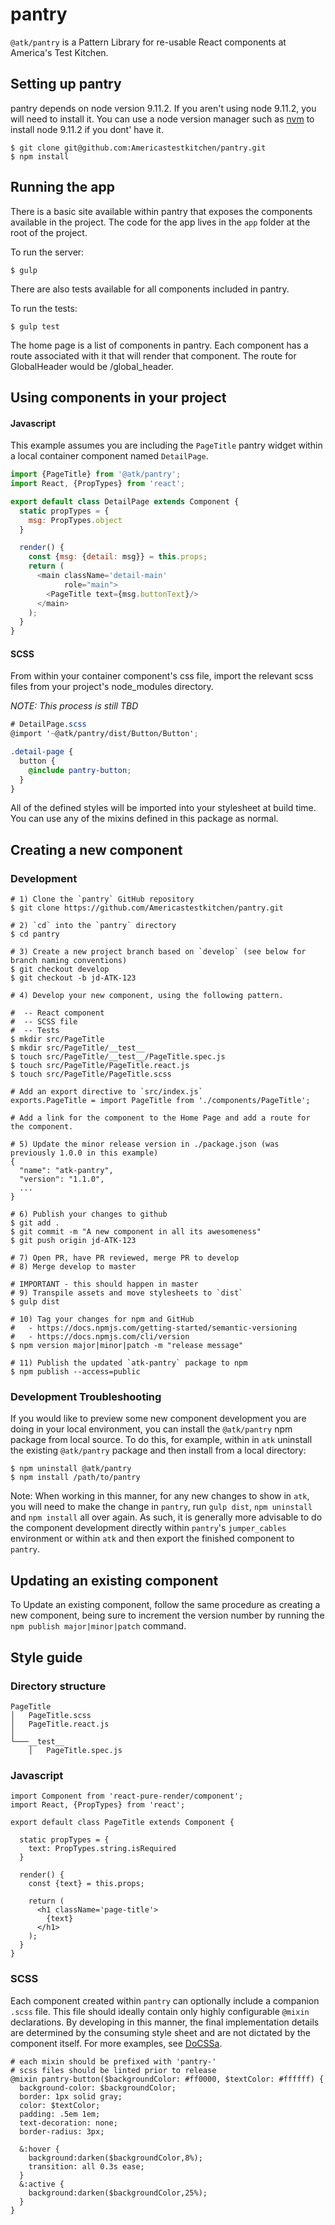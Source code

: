 # pantry

`@atk/pantry` is a Pattern Library for re-usable React components at America's Test Kitchen.

## Setting up pantry

pantry depends on node version 9.11.2. If you aren't using node 9.11.2, you will need to install it.
You can use a node version manager such as [nvm](https://github.com/creationix/nvm) to install node 9.11.2
if you dont' have it.

```
$ git clone git@github.com:Americastestkitchen/pantry.git
$ npm install
```

## Running the app

There is a basic site available within pantry that exposes the components available in the project.
The code for the app lives in the `app` folder at the root of the project.

To run the server:
```
$ gulp
```

There are also tests available for all components included in pantry.

To run the tests:
```
$ gulp test
```

The home page is a list of components in pantry. Each component has a route associated with it that will render that component.
The route for GlobalHeader would be /global_header.

## Using components in your project

#### Javascript

This example assumes you are including the `PageTitle` pantry widget within a local container component named `DetailPage`.

```javascript
import {PageTitle} from '@atk/pantry';
import React, {PropTypes} from 'react';

export default class DetailPage extends Component {
  static propTypes = {
    msg: PropTypes.object
  }

  render() {
    const {msg: {detail: msg}} = this.props;
    return (
      <main className='detail-main'
            role="main">
        <PageTitle text={msg.buttonText}/>
      </main>
    );
  }
}
```

#### SCSS

From within your container component's css file, import the relevant scss files from your project's node_modules directory.

_NOTE: This process is still TBD_

```scss
# DetailPage.scss
@import '~@atk/pantry/dist/Button/Button';

.detail-page {
  button {
    @include pantry-button;
  }
}

```

All of the defined styles will be imported into your stylesheet at build time.
You can use any of the mixins defined in this package as normal.

## Creating a new component

### Development
```
# 1) Clone the `pantry` GitHub repository
$ git clone https://github.com/Americastestkitchen/pantry.git

# 2) `cd` into the `pantry` directory
$ cd pantry

# 3) Create a new project branch based on `develop` (see below for branch naming conventions)
$ git checkout develop
$ git checkout -b jd-ATK-123

# 4) Develop your new component, using the following pattern.

#  -- React component
#  -- SCSS file
#  -- Tests
$ mkdir src/PageTitle
$ mkdir src/PageTitle/__test__
$ touch src/PageTitle/__test__/PageTitle.spec.js
$ touch src/PageTitle/PageTitle.react.js
$ touch src/PageTitle/PageTitle.scss

# Add an export directive to `src/index.js`
exports.PageTitle = import PageTitle from './components/PageTitle';

# Add a link for the component to the Home Page and add a route for the component.

# 5) Update the minor release version in ./package.json (was previously 1.0.0 in this example)
{
  "name": "atk-pantry",
  "version": "1.1.0",
  ...
}

# 6) Publish your changes to github
$ git add .
$ git commit -m "A new component in all its awesomeness"
$ git push origin jd-ATK-123

# 7) Open PR, have PR reviewed, merge PR to develop
# 8) Merge develop to master

# IMPORTANT - this should happen in master
# 9) Transpile assets and move stylesheets to `dist`
$ gulp dist

# 10) Tag your changes for npm and GitHub
#   - https://docs.npmjs.com/getting-started/semantic-versioning
#   - https://docs.npmjs.com/cli/version
$ npm version major|minor|patch -m "release message"

# 11) Publish the updated `atk-pantry` package to npm
$ npm publish --access=public

```

### Development Troubleshooting

If you would like to preview some new component development you are doing in your local environment, you can install the `@atk/pantry` npm package from local source. To do this, for example, within in `atk` uninstall the existing `@atk/pantry` package and then install from a local directory:
```
$ npm uninstall @atk/pantry
$ npm install /path/to/pantry
```
Note: When working in this manner, for any new changes to show in `atk`, you will need to make the change in `pantry`, run `gulp dist`, `npm uninstall` and `npm install` all over again. As such, it is generally more advisable to do the component development directly within `pantry`'s `jumper_cables` environment or within `atk` and then export the finished component to `pantry`.


## Updating an existing component

To Update an existing component, follow the same procedure as creating a new component, being sure to increment the version number by running the `npm publish major|minor|patch` command.

## Style guide

### Directory structure

```
PageTitle
│   PageTitle.scss
│   PageTitle.react.js
│
└───__test__
    │   PageTitle.spec.js
```

### Javascript
```
import Component from 'react-pure-render/component';
import React, {PropTypes} from 'react';

export default class PageTitle extends Component {

  static propTypes = {
    text: PropTypes.string.isRequired
  }

  render() {
    const {text} = this.props;

    return (
      <h1 className='page-title'>
        {text}
      </h1>
    );
  }
}

```

### SCSS

Each component created within `pantry` can optionally include a companion `.scss` file. This file should ideally contain only highly configurable `@mixin` declarations. By developing in this manner, the final implementation details are determined by the consuming style sheet and are not dictated by the component itself. For more examples, see [DoCSSa](http://docssa.info/#components).

```
# each mixin should be prefixed with 'pantry-'
# scss files should be linted prior to release
@mixin pantry-button($backgroundColor: #ff0000, $textColor: #ffffff) {
  background-color: $backgroundColor;
  border: 1px solid gray;
  color: $textColor;
  padding: .5em 1em;
  text-decoration: none;
  border-radius: 3px;

  &:hover {
    background:darken($backgroundColor,8%);
    transition: all 0.3s ease;
  }
  &:active {
    background:darken($backgroundColor,25%);
  }
}
```
